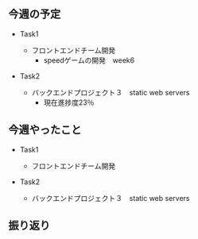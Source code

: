 ## 今週の予定
- Task1
    - フロントエンドチーム開発
        - speedゲームの開発　week6

- Task2
    - バックエンドプロジェクト３　static web servers
        - 現在進捗度23％


## 今週やったこと
- Task1
    - フロントエンドチーム開発

- Task2
    - バックエンドプロジェクト３　static web servers
        


    
## 振り返り
